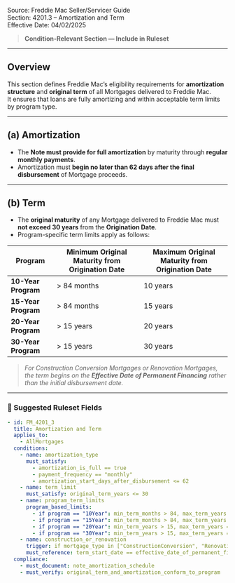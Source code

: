 Source: Freddie Mac Seller/Servicer Guide  
Section: 4201.3 – Amortization and Term  
Effective Date: 04/02/2025  

> **Condition-Relevant Section — Include in Ruleset**

---

## Overview
This section defines Freddie Mac’s eligibility requirements for **amortization structure** and **original term** of all Mortgages delivered to Freddie Mac.  
It ensures that loans are fully amortizing and within acceptable term limits by program type.

---

## (a) Amortization
- The **Note must provide for full amortization** by maturity through **regular monthly payments**.  
- Amortization must **begin no later than 62 days after the final disbursement** of Mortgage proceeds.

---

## (b) Term

- The **original maturity** of any Mortgage delivered to Freddie Mac must **not exceed 30 years** from the **Origination Date**.  
- Program-specific term limits apply as follows:

| Program | Minimum Original Maturity from Origination Date | Maximum Original Maturity from Origination Date |
|----------|-----------------------------------------------|-----------------------------------------------|
| **10-Year Program** | > 84 months | 10 years |
| **15-Year Program** | > 84 months | 15 years |
| **20-Year Program** | > 15 years | 20 years |
| **30-Year Program** | > 15 years | 30 years |

> *For Construction Conversion Mortgages or Renovation Mortgages, the term begins on the **Effective Date of Permanent Financing** rather than the initial disbursement date.*

---

### 🧩 Suggested Ruleset Fields

```yaml
- id: FM_4201_3
  title: Amortization and Term
  applies_to:
    - AllMortgages
  conditions:
    - name: amortization_type
      must_satisfy:
        - amortization_is_full == true
        - payment_frequency == "monthly"
        - amortization_start_days_after_disbursement <= 62
    - name: term_limit
      must_satisfy: original_term_years <= 30
    - name: program_term_limits
      program_based_limits:
        - if program == "10Year": min_term_months > 84, max_term_years == 10
        - if program == "15Year": min_term_months > 84, max_term_years == 15
        - if program == "20Year": min_term_years > 15, max_term_years == 20
        - if program == "30Year": min_term_years > 15, max_term_years == 30
    - name: construction_or_renovation
      trigger: if mortgage_type in ["ConstructionConversion", "RenovationMortgage"]
      must_reference: term_start_date == effective_date_of_permanent_financing
  compliance:
    - must_document: note_amortization_schedule
    - must_verify: original_term_and_amortization_conform_to_program

